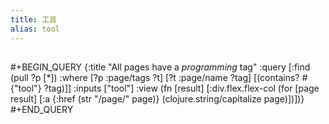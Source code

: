 ```yaml
---
title: 工具
alias: tool
---
```

##
#+BEGIN_QUERY
{:title "All pages have a *programming* tag"
 :query [:find (pull ?p [*]) :where [?p :page/tags ?t] [?t :page/name ?tag] [(contains? #{"tool"} ?tag)]]
 :inputs ["tool"]
 :view (fn [result]
         [:div.flex.flex-col
          (for [page result]
            [:a {:href (str "/page/" page)} (clojure.string/capitalize page)])])}
#+END_QUERY
